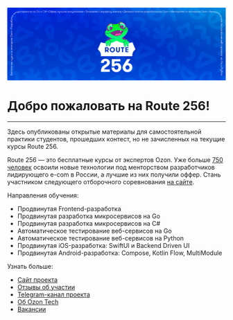 ![](/assets/images/cover.png)

# Добро пожаловать на Route 256!
_______________________________________________________
Здесь опубликованы открытые материалы для самостоятельной практики студентов, прошедших контест, но не зачисленных на текущие курсы Route 256.  

Route 256 — это бесплатные курсы от экспертов Ozon. Уже больше [750 человек](https://route256.ozon.ru/stream) освоили новые технологии под менторством разработчиков лидирующего e-com в России, а лучшие из них получили оффер. Стань участником следующего отборочного соревнования [на сайте](https://route256.ozon.ru/?utm_source=github&utm_medium=link&utm_campaign=github).

Направления обучения:
- Продвинутая Frontend-разработка
- Продвинутая разработка микросервисов на Go
- Продвинутая разработка микросервисов на C#
- Автоматическое тестирование веб-сервисов на Go
- Автоматическое тестирование веб-сервисов на Python
- Продвинутая iOS-разработка: SwiftUI и Backend Driven UI
- Продвинутая Android-разработка: Compose, Kotlin Flow, MultiModule

Узнать больше:
- [Сайт проекта](https://route256.ozon.ru/?utm_source=github&utm_medium=link&utm_campaign=github)
- [Отзывы об участии](https://route256.ozon.ru/stream)
- [Telegram-канал проекта](https://t.me/route_256)
- [Об Ozon Tech](https://tech.ozon.ru/)
- [Вакансии](https://job.ozon.ru/it/)
